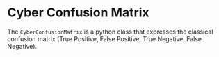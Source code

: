 # Cyber Confusion Matrix

The `CyberConfusionMatrix` is a python class that expresses the classical confusion matrix (True Positive, False Positive, True Negative, False Negative).
